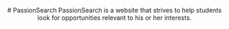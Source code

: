 <p style="text-align: center;">
# PassionSearch
PassionSearch is a website that strives to help students look for opportunities relevant to his or her interests.
</p>
